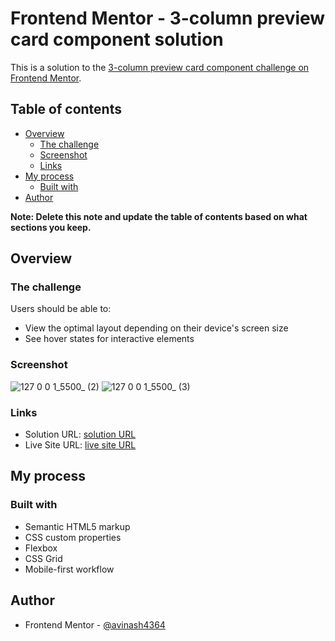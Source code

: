# Frontend Mentor - 3-column preview card component solution

This is a solution to the [3-column preview card component challenge on Frontend Mentor](https://www.frontendmentor.io/challenges/3column-preview-card-component-pH92eAR2-).

## Table of contents

- [Overview](#overview)
  - [The challenge](#the-challenge)
  - [Screenshot](#screenshot)
  - [Links](#links)
- [My process](#my-process)
  - [Built with](#built-with)
- [Author](#author)

**Note: Delete this note and update the table of contents based on what sections you keep.**

## Overview

### The challenge

Users should be able to:

- View the optimal layout depending on their device's screen size
- See hover states for interactive elements

### Screenshot
![127 0 0 1_5500_ (2)](https://github.com/avinash4364/3-column-preview-card-component/assets/24203618/ead6d617-bd4b-4194-aa4d-e531c39066a0)
![127 0 0 1_5500_ (3)](https://github.com/avinash4364/3-column-preview-card-component/assets/24203618/41ad3991-9a1c-494d-b051-f57f4ce64602)

### Links

- Solution URL: [solution URL](https://your-solution-url.com)
- Live Site URL: [live site URL](https://your-live-site-url.com)

## My process

### Built with

- Semantic HTML5 markup
- CSS custom properties
- Flexbox
- CSS Grid
- Mobile-first workflow

## Author

- Frontend Mentor - [@avinash4364](https://www.frontendmentor.io/profile/avinash4364)
